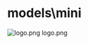 <h1>models\mini</h1>
<div class="container text-center">
<div class="row">
<div class="col col-lg-2 col-6">
<img src="https://media.evkx.net/multimedia/models/mini/logo_xst.png" class="img-thumbnail" alt="logo.png">
logo.png
</div>
</div>
</div>
